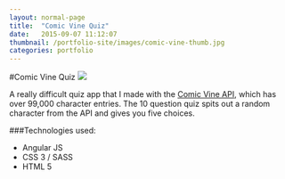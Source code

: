 ```yaml
---
layout: normal-page
title:  "Comic Vine Quiz"
date:   2015-09-07 11:12:07
thumbnail: /portfolio-site/images/comic-vine-thumb.jpg
categories: portfolio
---
```

#Comic Vine Quiz
<img src="{{ site.baseurl }}/images/comic-vine.jpg" class="showcase" />

A really difficult quiz app that I made with the [Comic Vine API](http://api.comicvine.com), which has over 99,000 character entries.  The 10 question quiz spits out a random character from the API and gives you five choices.

###Technologies used:
* Angular JS
* CSS 3 / SASS
* HTML 5
